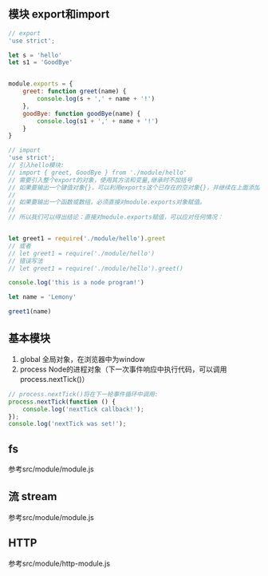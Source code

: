 ## 模块 export和import
```javascript
// export
'use strict';

let s = 'hello'
let s1 = 'GoodBye'


module.exports = {
    greet: function greet(name) {
        console.log(s + ',' + name + '!')
    },
    goodBye: function goodBye(name) {
        console.log(s1 + ',' + name + '!')
    }
}
```
```javascript
// import
'use strict';
// 引入hello模块:
// import { greet, GoodBye } from './module/hello'
// 需要引入整个export的对象，使用其方法和变量,继承时不加括号
// 如果要输出一个键值对象{}，可以利用exports这个已存在的空对象{}，并继续在上面添加新的键值；
//
// 如果要输出一个函数或数组，必须直接对module.exports对象赋值。
//
// 所以我们可以得出结论：直接对module.exports赋值，可以应对任何情况：


let greet1 = require('./module/hello').greet
// 或者
// let greet1 = require('./module/hello')
// 错误写法
// let greet1 = require('./module/hello').greet()

console.log('this is a node program!')

let name = 'Lemony'

greet1(name)
```

## 基本模块
1. global 全局对象，在浏览器中为window
2. process Node的进程对象（下一次事件响应中执行代码，可以调用process.nextTick()） 
```javascript
// process.nextTick()将在下一轮事件循环中调用:
process.nextTick(function () {
    console.log('nextTick callback!');
});
console.log('nextTick was set!');
```

## fs
参考src/module/module.js

## 流 stream
参考src/module/module.js

## HTTP 
参考src/module/http-module.js




